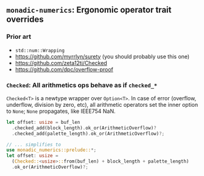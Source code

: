 `monadic-numerics`: Ergonomic operator trait overrides
------------------------------------------------------
### Prior art
- `std::num::Wrapping`
- https://github.com/myrrlyn/surety (you should probably use this one)
- https://github.com/zeta12ti/Checked
- https://github.com/dpc/overflow-proof

### `Checked`: All arithmetics ops behave as if `checked_*`
`Checked<T>` is a newtype wrapper over `Option<T>`.  In case of error (overflow,
underflow, division by zero, etc), all arithmetic operators set the inner option
to `None`; `None` propagates, like IEEE754 NaN.

```rust
let offset: usize = buf_len
  .checked_add(block_length).ok_or(ArithmeticOverflow)?
  .checked_add(palette_length).ok_or(ArithmeticOverflow)?;

// ... simplifies to
use monadic_numerics::prelude::*;
let offset: usize =
  (Checked::<usize>::from(buf_len) + block_length + palette_length)
  .ok_or(ArithmeticOverflow)?;
```
